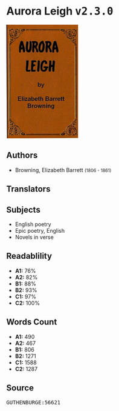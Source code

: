 # Aurora Leigh <kbd>v2.3.0</kbd>

![](./cover.medium.jpg "")

## Authors


 - Browning, Elizabeth Barrett <small>(1806 - 1861)</small>

## Translators



## Subjects


 - English poetry
 - Epic poetry, English
 - Novels in verse

## Readablility


 - **A1:** 76%
 - **A2:** 82%
 - **B1:** 88%
 - **B2:** 93%
 - **C1:** 97%
 - **C2:** 100%

## Words Count


 - **A1:** 490
 - **A2:** 467
 - **B1:** 806
 - **B2:** 1271
 - **C1:** 1588
 - **C2:** 1287

## Source


<kbd>GUTHENBURGE:56621</kbd>
